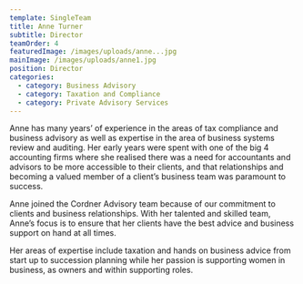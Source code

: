 ```yaml
---
template: SingleTeam
title: Anne Turner
subtitle: Director
teamOrder: 4
featuredImage: /images/uploads/anne...jpg
mainImage: /images/uploads/anne1.jpg
position: Director
categories:
  - category: Business Advisory
  - category: Taxation and Compliance
  - category: Private Advisory Services
---
```


Anne has many years’ of experience in the areas of tax compliance and business advisory as well as expertise in the area of business systems review and auditing. Her early years were spent with one of the big 4 accounting firms where she realised there was a need for accountants and advisors to be more accessible to their clients, and that relationships and becoming a valued member of a client’s business team was paramount to success.

Anne joined the Cordner Advisory team because of our commitment to clients and business relationships. With her talented and skilled team, Anne’s focus is to ensure that her clients have the best advice and business support on hand at all times.

Her areas of expertise include taxation and hands on business advice from start up to succession planning while her passion is supporting women in business, as owners and within supporting roles.
